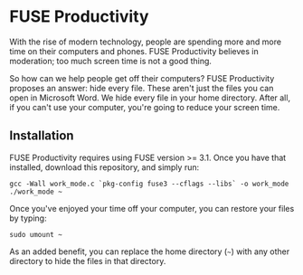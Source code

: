 # FUSE Productivity

With the rise of modern technology, people are spending more and more time on their computers and phones. FUSE Productivity believes in moderation; too much screen time is not a good thing.

So how can we help people get off their computers? FUSE Productivity proposes an answer: hide every file. These aren't just the files you can open in Microsoft Word. We hide every file in your home directory. After all, if you can't use your computer, you're going to reduce your screen time.

## Installation

FUSE Productivity requires using FUSE version >= 3.1. Once you have that installed, download this repository, and simply run:

```
gcc -Wall work_mode.c `pkg-config fuse3 --cflags --libs` -o work_mode
./work_mode ~
```

Once you've enjoyed your time off your computer, you can restore your files by typing:

```
sudo umount ~
```

As an added benefit, you can replace the home directory (`~`) with any other directory to hide the files in that directory.

